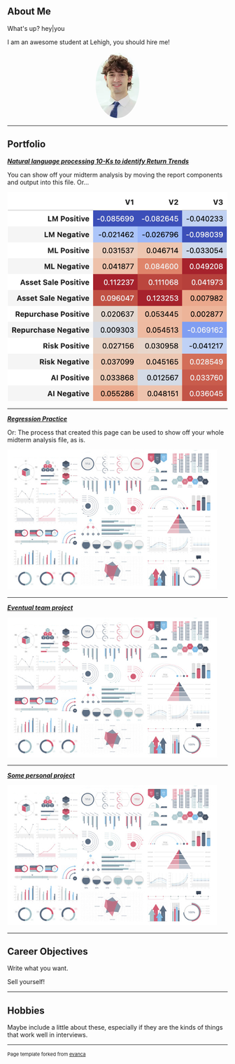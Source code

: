 ## About Me

What's up? hey\|you

I am an awesome student at Lehigh, you should hire me!


<!-- Upload your own photo and change the path -->

<p style="text-align:center;">
  <img class="img-circle" src="https://github.com/josephcarruth/josephcarruth.github.io/raw/master/images/headshotjrc.webp" alt="Avatar" width="20%" style="border-radius:50%;">
</p>

---

## Portfolio

<!-- You can link to other websites, PDFs in this repo, and other pages in this repo -->

_**[Natural language processing 10-Ks to identify Return Trends](portfolio/report/report.md)**_

You can show off your midterm analysis by moving the report components and output into this file. Or...

<img src="portfolio/report/output_8_0.png?raw=true"/>

---

_**[Regression Practice](Regression_practice)**_

Or: The process that created this page can be used to show off your whole midterm analysis file, as is.

<img src="images/dummy_thumbnail.jpg?raw=true"/>

---

_**[Eventual team project](https://donbowen.github.io/teamproject/)**_

<img src="images/dummy_thumbnail.jpg?raw=true"/>

---

_**[Some personal project](/pdf/sample_presentation.pdf)**_

<img src="images/dummy_thumbnail.jpg?raw=true"/>

---

## Career Objectives

Write what you want. 

Sell yourself!

---

## Hobbies

Maybe include a little about these, especially if they are the kinds of things that work well in interviews.

---
<p style="font-size:11px">Page template forked from <a href="https://github.com/evanca/quick-portfolio">evanca</a></p>
<!-- Remove above link if you don't want to attibute -->
